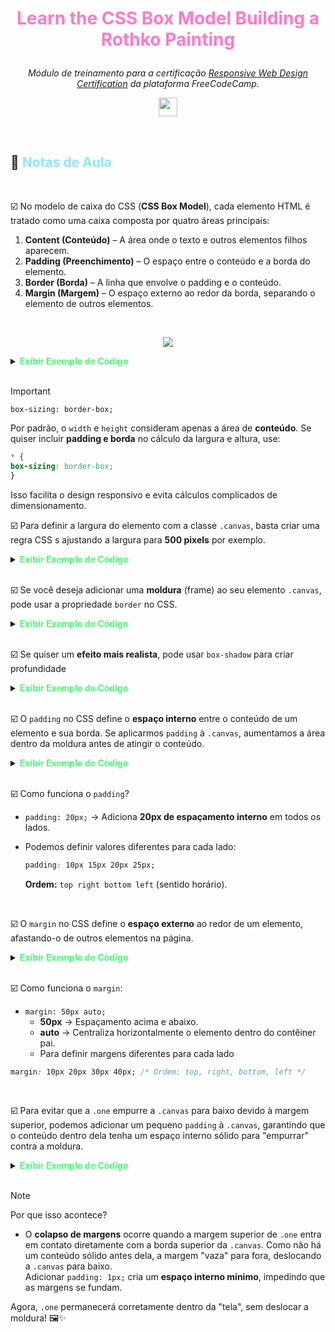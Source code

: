 # <p align="center"><font color='#FF79C6'><strong>Learn the CSS Box Model Building a Rothko Painting</strong></font></p>

<p align="center"> <i>Módulo de treinamento para a certificação <a href="https://www.freecodecamp.org/learn/2022/responsive-web-design/"><em>Responsive Web Design Certification</em></a> da plataforma FreeCodeCamp</i>.
<p>

<p align="center">
    <img src="https://skillicons.dev/icons?i=html,css,md,vscode,git,github" height="30px">
</p>


<br>

## :memo: <font color='#8BE9FD'><strong>Notas de Aula</strong></font>

<br>





:ballot_box_with_check: No modelo de caixa do CSS (**CSS Box Model**), cada elemento HTML é tratado como uma caixa composta por quatro áreas principais:


1. **Content (Conteúdo)** – A área onde o texto e outros elementos filhos aparecem.
2. **Padding (Preenchimento)** – O espaço entre o conteúdo e a borda do elemento.
3. **Border (Borda)** – A linha que envolve o padding e o conteúdo.
4. **Margin (Margem)** – O espaço externo ao redor da borda, separando o elemento de outros elementos.

<br>

<p align="center">
    <img src="https://live.staticflickr.com/65535/54418788054_5c9e56be28_w.jpg">
</p>



<details>
  <summary><font color='#50FA7B'><strong>Exibir Exemplo de Código</strong></font></summary>

### :star: <font color='#BD93F9'><strong>Exemplo</strong></font> :star:

```css
.box {
  width: 200px;  /* Largura do conteúdo */
  padding: 10px; /* Espaço interno entre o conteúdo e a borda */
  border: 2px solid black; /* Borda ao redor do elemento */
  margin: 15px; /* Espaço externo entre este elemento e outros */
}
```

</details>
<br>

> [!IMPORTANT]
> `box-sizing: border-box;`
> 
> Por padrão, o `width` e `height` consideram apenas a área de **conteúdo**. Se quiser incluir **padding e borda** no cálculo da largura e altura, use: 
> ```css 
> * {
> box-sizing: border-box; 
>} 
> ```
> Isso facilita o design responsivo e evita cálculos complicados de dimensionamento.


:ballot_box_with_check: Para definir a largura do elemento com a classe `.canvas`, basta criar uma regra CSS s ajustando a largura para **500 pixels** por exemplo.

<details>
  <summary><font color='#50FA7B'><strong>Exibir Exemplo de Código</strong></font></summary>

### :star: <font color='#BD93F9'><strong>Exemplo</strong></font> :star:

```css
.canvas {
  width: 500px;
}
```

Isso garante que qualquer elemento `<div class="canvas">` (ou outro elemento com essa classe) terá uma largura fixa de **500 pixels**.

Caso precise centralizá-lo, você pode adicionar:
```css
.canvas {
  width: 500px;
  margin: 0 auto; /* Centraliza horizontalmente */
}
```

</details>
<br>

:ballot_box_with_check: Se você deseja adicionar uma **moldura** (frame) ao seu elemento `.canvas`, pode usar a propriedade `border` no CSS.

<details>
  <summary><font color='#50FA7B'><strong>Exibir Exemplo de Código</strong></font></summary>

### :star: <font color='#BD93F9'><strong>Exemplo</strong></font> :star:

```css
.canvas {
  width: 500px;
  height: 300px; /* Defina uma altura para visualização */
  border: 10px solid black; /* Moldura preta com 10px de espessura */
  background-color: white; /* Fundo branco, como uma tela real */
  margin: 20px auto; /* Centraliza a "tela" */
}
```
</details>
<br>

:ballot_box_with_check: Se quiser um **efeito mais realista**, pode usar `box-shadow` para criar profundidade

<details>
  <summary><font color='#50FA7B'><strong>Exibir Exemplo de Código</strong></font></summary>

### :star: <font color='#BD93F9'><strong>Exemplo</strong></font> :star:

```css
.canvas {
  width: 500px;
  height: 300px;
  border: 15px solid #8B4513; /* Moldura marrom imitando madeira */
  background-color: white;
  box-shadow: 5px 5px 10px rgba(0, 0, 0, 0.5); /* Sombra para efeito 3D */
  margin: 20px auto;
}
```

</details>
<br>

:ballot_box_with_check: O `padding` no CSS define o **espaço interno** entre o conteúdo de um elemento e sua borda. Se aplicarmos `padding` à `.canvas`, aumentamos a área dentro da moldura antes de atingir o conteúdo.  

<details>
  <summary><font color='#50FA7B'><strong>Exibir Exemplo de Código</strong></font></summary>

### :star: <font color='#BD93F9'><strong>Exemplo</strong></font> :star:

```css
.canvas {
  width: 500px;
  height: 300px;
  border: 15px solid #8B4513; /* Moldura marrom */
  background-color: white;
  padding: 20px; /* Adiciona espaçamento interno */
  box-shadow: 5px 5px 10px rgba(0, 0, 0, 0.5);
  margin: 20px auto;
}
```
</details>

<br> 

:ballot_box_with_check: Como funciona o `padding`?

- `padding: 20px;` → Adiciona **20px de espaçamento interno** em todos os lados.


- Podemos definir valores diferentes para cada lado:


  ```css
  padding: 10px 15px 20px 25px;
  ```
  **Ordem:** `top right bottom left` (sentido horário).

<br> 

:ballot_box_with_check: O `margin` no CSS define o **espaço externo** ao redor de um elemento, afastando-o de outros elementos na página.  

<details>
  <summary><font color='#50FA7B'><strong>Exibir Exemplo de Código</strong></font></summary>

### :star: <font color='#BD93F9'><strong>Exemplo</strong></font> :star:

```css
.canvas {
  width: 500px;
  height: 300px;
  border: 15px solid #8B4513; /* Moldura marrom */
  background-color: white;
  padding: 20px; /* Espaçamento interno */
  margin: 50px auto; /* Espaçamento externo */
  box-shadow: 5px 5px 10px rgba(0, 0, 0, 0.5);
}
```


</details>

<br> 

:ballot_box_with_check: Como funciona o `margin`:
- `margin: 50px auto;`
  - **50px** → Espaçamento acima e abaixo.
  - **auto** → Centraliza horizontalmente o elemento dentro do contêiner pai.
  - Para definir margens diferentes para cada lado


```css
margin: 10px 20px 30px 40px; /* Ordem: top, right, bottom, left */
```

<br> 

:ballot_box_with_check: Para evitar que a `.one` empurre a `.canvas` para baixo devido à margem superior, podemos adicionar um pequeno `padding` à `.canvas`, garantindo que o conteúdo dentro dela tenha um espaço interno sólido para "empurrar" contra a moldura.  

<details>
  <summary><font color='#50FA7B'><strong>Exibir Exemplo de Código</strong></font></summary>

### :star: <font color='#BD93F9'><strong>Exemplo</strong></font> :star:


```css
.canvas {
  width: 500px;
  height: 300px;
  border: 15px solid #8B4513; /* Moldura marrom */
  background-color: white;
  padding: 1px; /* Pequeno padding para evitar colapso de margem */
  margin: 20px auto; /* Mantém a centralização */
  box-shadow: 5px 5px 10px rgba(0, 0, 0, 0.5);
}
```
</details>

<br> 

> [!NOTE]
> Por que isso acontece?
> - O **colapso de margens** ocorre quando a margem superior de `.one` entra em contato diretamente com a borda superior da `.canvas`. Como não há um conteúdo sólido antes dela, a margem "vaza" para fora, deslocando a `.canvas` para baixo.  
> Adicionar `padding: 1px;` cria um **espaço interno mínimo**, impedindo que as margens se fundam.
>
> Agora, `.one` permanecerá corretamente dentro da "tela", sem deslocar a moldura! 🖼️✨
